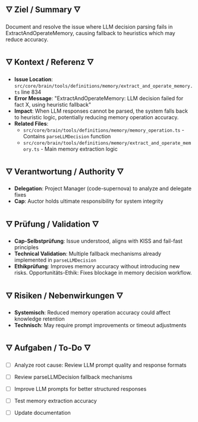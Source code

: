 ## 🜄 Ziel / Summary 🜄
Document and resolve the issue where LLM decision parsing fails in ExtractAndOperateMemory, causing fallback to heuristics which may reduce accuracy.

## 🜄 Kontext / Referenz 🜄
- **Issue Location**: `src/core/brain/tools/definitions/memory/extract_and_operate_memory.ts` line 834
- **Error Message**: "ExtractAndOperateMemory: LLM decision failed for fact X, using heuristic fallback"
- **Impact**: When LLM responses cannot be parsed, the system falls back to heuristic logic, potentially reducing memory operation accuracy.
- **Related Files**:
  - `src/core/brain/tools/definitions/memory/memory_operation.ts` - Contains `parseLLMDecision` function
  - `src/core/brain/tools/definitions/memory/extract_and_operate_memory.ts` - Main memory extraction logic

## 🜄 Verantwortung / Authority 🜄
- **Delegation**: Project Manager (code-supernova) to analyze and delegate fixes
- **Cap**: Auctor holds ultimate responsibility for system integrity

## 🜄 Prüfung / Validation 🜄
- **Cap-Selbstprüfung**: Issue understood, aligns with KISS and fail-fast principles
- **Technical Validation**: Multiple fallback mechanisms already implemented in `parseLLMDecision`
- **Ethikprüfung**: Improves memory accuracy without introducing new risks. Opportunitäts-Ethik: Fixes blockage in memory decision workflow.

## 🜄 Risiken / Nebenwirkungen 🜄
- **Systemisch**: Reduced memory operation accuracy could affect knowledge retention
- **Technisch**: May require prompt improvements or timeout adjustments

## 🜄 Aufgaben / To-Do 🜄
- [ ] Analyze root cause: Review LLM prompt quality and response formats
- [ ] Review parseLLMDecision fallback mechanisms
- [ ] Improve LLM prompts for better structured responses
- [ ] Test memory extraction accuracy
- [ ] Update documentation


